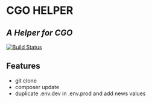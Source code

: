 # CGO HELPER
## _A Helper for CGO_

[![Build Status](https://travis-ci.org/joemccann/dillinger.svg?branch=master)](https://travis-ci.org/joemccann/dillinger)

## Features

- git clone
- composer update
- duplicate .env.dev in .env.prod and add news values